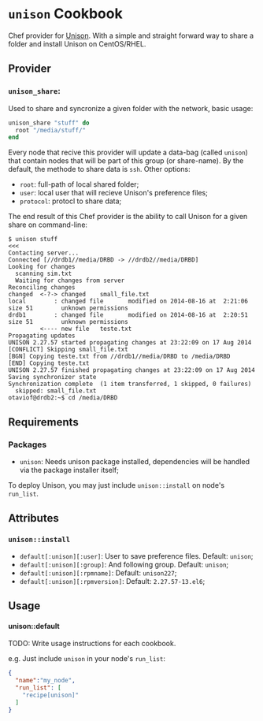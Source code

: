 `unison` Cookbook
=================

Chef provider for [Unison](http://www.cis.upenn.edu/~bcpierce/unison/). With
a simple and straight forward way to share a folder and install Unison on
CentOS/RHEL.

Provider
--------

### `unison_share`:

Used to share and syncronize a given folder with the network, basic usage:

```ruby
unison_share "stuff" do
  root "/media/stuff/"
end
```

Every node that recive this provider will update a data-bag (called `unison`)
that contain nodes that will be part of this group (or share-name). By the
default, the methode to share data is `ssh`. Other options:

* `root`: full-path of local shared folder;
* `user`: local user that will recieve Unison's preference files;
* `protocol`: protocl to share data;

The end result of this Chef provider is the ability to call Unison for a given
share on command-line:

```
$ unison stuff                                                                                                                <<<
Contacting server...
Connected [//drdb1//media/DRBD -> //drdb2//media/DRBD]
Looking for changes
  scanning sim.txt
  Waiting for changes from server
Reconciling changes
changed  <-?-> changed    small_file.txt
local        : changed file       modified on 2014-08-16 at  2:21:06  size 51        unknown permissions
drdb1        : changed file       modified on 2014-08-16 at  2:20:51  size 51        unknown permissions
         <---- new file   teste.txt
Propagating updates
UNISON 2.27.57 started propagating changes at 23:22:09 on 17 Aug 2014
[CONFLICT] Skipping small_file.txt
[BGN] Copying teste.txt from //drdb1//media/DRBD to /media/DRBD
[END] Copying teste.txt
UNISON 2.27.57 finished propagating changes at 23:22:09 on 17 Aug 2014
Saving synchronizer state
Synchronization complete  (1 item transferred, 1 skipped, 0 failures)
  skipped: small_file.txt
otaviof@drdb2:~$ cd /media/DRBD
```


Requirements
------------

### Packages
- `unison`: Needs unison package installed, dependencies will be handled via
  the package installer itself;

To deploy Unison, you may just include `unison::install` on node's `run_list`.

Attributes
----------

### `unison::install`

* `default[:unison][:user]`: User to save preference files. Default: `unison`;
* `default[:unison][:group]`: And following group. Default: `unison`;
* `default[:unison][:rpmname]`: Default: `unison227`;
* `default[:unison][:rpmversion]`: Default: `2.27.57-13.el6`;

Usage
-----

#### unison::default
TODO: Write usage instructions for each cookbook.

e.g.
Just include `unison` in your node's `run_list`:

```json
{
  "name":"my_node",
  "run_list": [
    "recipe[unison]"
  ]
}
```
